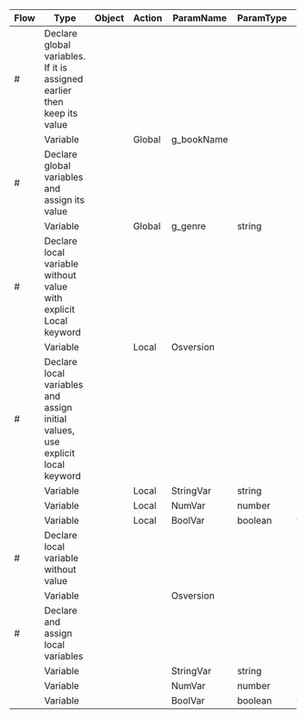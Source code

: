 
| Flow | Type                                                                          | Object | Action | ParamName  | ParamType | ParamValue |
| ---- | ----------------------------------------------------------------------------- | ------ | ------ | ---------- | --------- | ---------- |
| #    | Declare global variables. If it is assigned earlier then keep its value       |        |        |            |           |            |
|      | Variable                                                                      |        | Global | g_bookName |           |            |
| #    | Declare global variables and assign its value                                 |        |        |            |           |            |
|      | Variable                                                                      |        | Global | g_genre    | string    | NonFiction |
| #    | Declare local variable without value with explicit Local keyword              |        |        |            |           |            |
|      | Variable                                                                      |        | Local  | Osversion  |           |            |
| #    | Declare local variables and assign initial values, use explicit local keyword |        |        |            |           |            |
|      | Variable                                                                      |        | Local  | StringVar  | string    | some text  |
|      | Variable                                                                      |        | Local  | NumVar     | number    | 35         |
|      | Variable                                                                      |        | Local  | BoolVar    | boolean   | false      |
| #    | Declare local variable without value                                          |        |        |            |           |            |
|      | Variable                                                                      |        |        | Osversion  |           |            |
| #    | Declare and assign local variables                                            |        |        |            |           |            |
|      | Variable                                                                      |        |        | StringVar  | string    | some text  |
|      | Variable                                                                      |        |        | NumVar     | number    | 35         |
|      | Variable                                                                      |        |        | BoolVar    | boolean   | false      |
